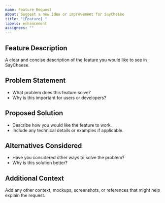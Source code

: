 ```yaml
---
name: Feature Request
about: Suggest a new idea or improvement for SayCheese
title: "[Feature] "
labels: enhancement
assignees: ""
---
```


## Feature Description

A clear and concise description of the feature you would like to see in SayCheese.

## Problem Statement

- What problem does this feature solve?
- Why is this important for users or developers?

## Proposed Solution

- Describe how you would like the feature to work.
- Include any technical details or examples if applicable.

## Alternatives Considered

- Have you considered other ways to solve the problem?
- Why is this solution better?

## Additional Context

Add any other context, mockups, screenshots, or references that might help explain the request.
